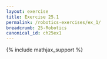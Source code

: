 ```yaml
---
layout: exercise
title: Exercise 25.1
permalink: /robotics-exercises/ex_1/
breadcrumb: 25-Robotics
canonical_id: ch25ex1
---
```


{% include mathjax_support %}
